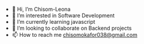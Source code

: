 - 👋 Hi, I’m Chisom-Leona
- 👀 I’m interested in Software Development
- 🌱 I’m currently learning javascript
- 💞️ I’m looking to collaborate on Backend projects
- 📫 How to reach me chisomokafor038@gmail.com

<!---
Chisom-Leona/Chisom-Leona is a ✨ special ✨ repository because its `README.md` (this file) appears on your GitHub profile.
You can click the Preview link to take a look at your changes.
--->

